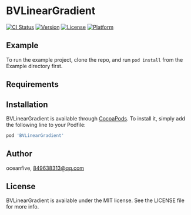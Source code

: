# BVLinearGradient

[![CI Status](https://img.shields.io/travis/oceanfive/BVLinearGradient.svg?style=flat)](https://travis-ci.org/oceanfive/BVLinearGradient)
[![Version](https://img.shields.io/cocoapods/v/BVLinearGradient.svg?style=flat)](https://cocoapods.org/pods/BVLinearGradient)
[![License](https://img.shields.io/cocoapods/l/BVLinearGradient.svg?style=flat)](https://cocoapods.org/pods/BVLinearGradient)
[![Platform](https://img.shields.io/cocoapods/p/BVLinearGradient.svg?style=flat)](https://cocoapods.org/pods/BVLinearGradient)

## Example

To run the example project, clone the repo, and run `pod install` from the Example directory first.

## Requirements

## Installation

BVLinearGradient is available through [CocoaPods](https://cocoapods.org). To install
it, simply add the following line to your Podfile:

```ruby
pod 'BVLinearGradient'
```

## Author

oceanfive, 849638313@qq.com

## License

BVLinearGradient is available under the MIT license. See the LICENSE file for more info.
